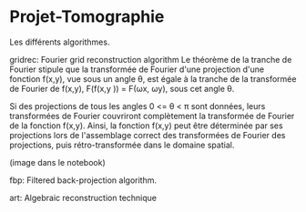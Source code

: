 # Projet-Tomographie

Les différents algorithmes.

gridrec: Fourier grid reconstruction algorithm
Le théorème de la tranche de Fourier stipule que la transformée de Fourier d'une projection d'une fonction f(x,y), vue sous un angle θ, est égale à la tranche de la transformée de Fourier de f(x,y), F(f(x,y )) = F(ωx, ωy), sous cet angle θ.

Si des projections de tous les angles 0 <= θ < π sont données, leurs transformées de Fourier couvriront complètement la transformée de Fourier de la fonction f(x,y). Ainsi, la fonction f(x,y) peut être déterminée par ses projections lors de l'assemblage correct des transformées de Fourier des projections, puis rétro-transformée dans le domaine spatial.

(image dans le notebook)

fbp: Filtered back-projection algorithm.



art: Algebraic reconstruction technique
